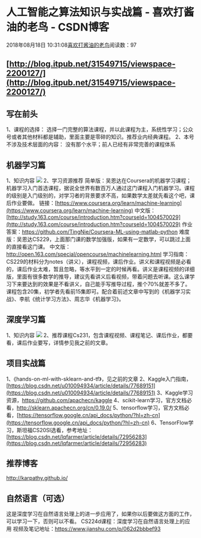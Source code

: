 
# 人工智能之算法知识与实战篇 - 喜欢打酱油的老鸟 - CSDN博客


2018年08月18日 10:31:08[喜欢打酱油的老鸟](https://me.csdn.net/weixin_42137700)阅读数：97


## [http://blog.itpub.net/31549715/viewspace-2200127/](http://blog.itpub.net/31549715/viewspace-2200127/)

## 写在前头
1、课程的选择：
选择一门完整的算法课程，并以此课程为主，系统性学习；公众号或者其他材料都是辅助，里面主要是零碎的知识。推荐业内经典课程。
2、本号不涉及技术层面的内容：
没有那个水平；前人已经有非常完善的课程体系
## 机器学习篇
1、知识内容
![](https://upload-images.jianshu.io/upload_images/13263977-2c90ada9d8c0ba19.png?imageMogr2/auto-orient/strip%7CimageView2/2/w/700)
2、学习资源推荐
简单版：吴恩达在Coursera的机器学习课程；机器学习入门首选课程，据说全世界有数百万人通过这门课程入门机器学习。课程的级别是入门级别的，对学习者的背景要求不高，如果数学太差就先看这个吧，课后作业要做。
链接：[https://www.coursera.org/learn/machine-learning](https://www.coursera.org/learn/machine-learning)
中文版：[http://study.163.com/course/introduction.htm?courseId=1004570029](http://study.163.com/course/introduction.htm?courseId=1004570029)
作业答案：https://github.com/TingNie/Coursera-ML-using-matlab-python
难度版：吴恩达CS229，上面那门课的数学加强版，如果有一定数学，可以跳过上面的直接看这门课。
中文版：http://open.163.com/special/opencourse/machinelearning.html
学习指南：CS229的材料分为notes（讲义），课程视频，课后作业。讲义和课程视频是必看的，课后作业太难，暂且忽略，等水平到一定的时候再看。讲义是课程视频的详细版，里面有很多数学的推导，建议先看讲义后看视频，带着问题去听课。这么课学习下来要达到的效果是不看讲义，自己能手写推导过程，推个70%就差不多了。课程包含20集，初学者先看前15集即可。配合着前述文章中写到的《机器学习实战》、李航《统计学习方法》、周志华《机器学习》。
## 深度学习篇
1、知识内容
![](https://upload-images.jianshu.io/upload_images/13263977-a9e4c0b6359aaab9.png?imageMogr2/auto-orient/strip%7CimageView2/2/w/700)
2、推荐课程Cs231，包含课程视频、课程笔记、课后作业，都要看，课后作业要写，详情参见我之前的文章。
## 项目实战篇
1、《hands-on-ml-with-sklearn-and-tf》，见之前的文章
2、Kaggle入门指南，[https://blog.csdn.net/u010094934/article/details/77689151](https://blog.csdn.net/u010094934/article/details/77689151)
3、Kaggle学习资源，https://github.com/apachecn/kaggle
4、scikit-learn学习，官方文档必看，http://sklearn.apachecn.org/cn/0.19.0/
5、tensorflow学习，官方文档必看，[https://tensorflow.google.cn/api_docs/python/?hl=zh-cn](https://tensorflow.google.cn/api_docs/python/?hl=zh-cn)
6、TensorFlow学习，斯坦福CS20SI选看，参考地址：[https://blog.csdn.net/lqfarmer/article/details/72956283](https://blog.csdn.net/lqfarmer/article/details/72956283)

## 推荐博客
http://karpathy.github.io/
## 自然语言（可选）
这是深度学习在自然语言处理上的进一步应用了，如果你以后要做这方面的工作，可以学习一下，否则可以不看。
CS224d课程：深度学习在自然语言处理上的应用
视频及笔记地址：https://www.jianshu.com/p/062d2bbbef93

